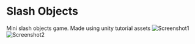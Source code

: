 # Slash Objects
 Mini slash objects game. Made using unity tutorial assets
![Screenshot1](https://user-images.githubusercontent.com/95224827/156427790-25445fef-987d-4ced-9af2-d2160fd2c34c.PNG)
![Screenshot2](https://user-images.githubusercontent.com/95224827/156427806-bb875035-eaae-4e00-9b6d-3d2510b8fe11.PNG)
